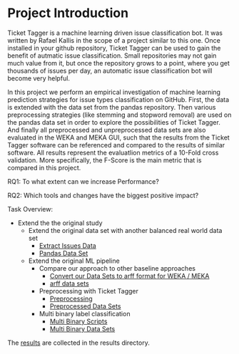 # Project Introduction


Ticket Tagger is a machine learning driven issue classification bot. It was written by Rafael Kallis
in the scope of a project similar to this one. Once installed in your github repository, Ticket Tagger can
be used to gain the benefit of autmatic issue classification. Small repositories may not gain much value from it, but
once the repository grows to a point, where you get thousands of issues per day, an automatic issue classification bot
will become very helpful. 

In this project we perform an empirical investigation of machine learning prediction strategies for issue types 
classification on GitHub. First, the data is extended with the data set from the pandas repository. Then various preprocessing strategies (like stemming and stopword
removal) are used on the pandas data set in order to explore the possibilities of Ticket Tagger. And finally all preprocessed and 
unpreprocessed data sets are also evaluated in the WEKA and MEKA GUI, such that the results from the Ticket Tagger
software can be referenced and compared to the results of similar software. All results represent the evaluatlion metrics 
of a 10-Fold cross validation. More specifically, the F-Score is the main metric that is compared in this project.


RQ1: To what extent can we increase Performance?


RQ2: Which tools and changes have the biggest positive impact?

Task Overview:

* Extend the the original study
    * Extend the original data set with another balanced real world data set
        * [Extract Issues Data](./scripts/README.md)
        * [Pandas Data Set](./datasets/README.md)
    * Extend the original ML pipeline
        * Compare our approach to other baseline approaches
            * [Convert our Data Sets to arff format for WEKA / MEKA](./scripts/README.md)
            * [arff data sets](./datasets/README.md)
        * Preprocessing with Ticket Tagger
            * [Preprocessing](./scripts/README.md)
            * [Preprocessed Data Sets](./datasets/README.md)
        * Multi binary label classification
            * [Multi Binary Scripts](./scripts/README.md)
            * [Multi Binary Data Sets](./datasets/README.md)
            
            
The [results](./results/README.md) are collected in the results directory.
